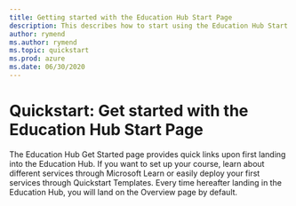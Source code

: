 ```yaml
---
title: Getting started with the Education Hub Start Page
description: This describes how to start using the Education Hub Start Page.
author: rymend
ms.author: rymend
ms.topic: quickstart
ms.prod: azure
ms.date: 06/30/2020
---
```


# Quickstart: Get started with the Education Hub Start Page
The Education Hub Get Started page provides quick links upon first landing into the Education Hub. If
you want to set up your course, learn about different services through Microsoft Learn or easily deploy
your first services through Quickstart Templates. Every time hereafter landing in the Education Hub,
you will land on the Overview page by default.

<!-- IMAGE>

## NEED A HEADING AND CONTENT FOR THE HEADING


## Next steps

> NEED CONTENT (education hub Overview page?)
